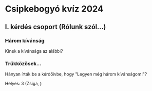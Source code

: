 # Csipkebogyó kvíz 2024


## I. kérdés csoport (Rólunk szól...)

### Három kívánság
Kinek a kívánsága az alábbi?

### Trükközősek...
Hányan írták be a kérdőívbe, hogy "Legyen még három kívánságom!"?

Helyes:
    3 (Zsiga, )



